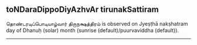 ## toNDaraDippoDiyAzhvAr tirunakSattiram

தொண்டரடிப்பொடியாழ்வார் திருநக்ஷத்திரம் is observed on Jyeṣṭhā nakṣhatram day of Dhanuḥ (solar) month (sunrise (default)/puurvaviddha (default)).


---
